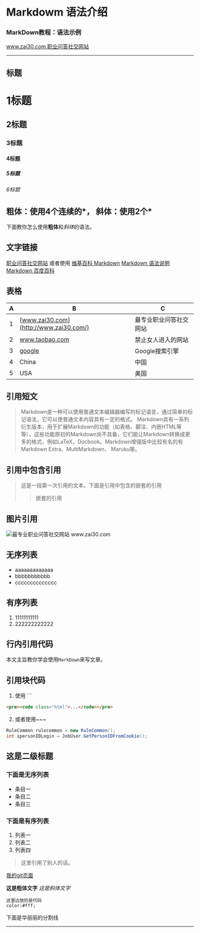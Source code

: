 # Markdowm 语法介绍

### MarkDown教程：语法示例 
[www.zai30.com 职业问答社交网站](http://www.zai30.com/) 

-----------------------
## 标题
# 1标题
## 2标题
### 3标题
####  4标题
##### 5标题
###### 6标题

## 粗体：使用4个连续的\*， 斜体：使用2个\*
下面教你怎么使用**粗体**和*斜体*的语法。

## 文字链接
[职业问答社交网站](http://www.zai30.com/) 
或者使用
[维基百科 Markdown][1]
[Markdown 语法说明][2]
[Markdown 百度百科][3]

## 表格
A|B|C
---|------|------------
1| [www.zai30.com](http://www.zai30.com/) | 最专业职业问答社交网站
2| www.taobao.com | 禁止女人进入的网站
3|[google](http://www.zai30.com/Article/32922269) | Google搜索引擎
4|China|中国
5|USA|美国


## 引用短文
> Markdown是一种可以使用普通文本编辑器编写的标记语言，通过简单的标记语法，它可以使普通文本内容具有一定的格式。
Markdown具有一系列衍生版本，用于扩展Markdown的功能（如表格、脚注、内嵌HTML等等），这些功能原初的Markdown尚不具备，它们能让Markdown转换成更多的格式，例如LaTeX，Docbook。Markdown增强版中比较有名的有Markdown Extra、MultiMarkdown、 Maruku等。

## 引用中包含引用
> 这是一段第一次引用的文本。下面是引用中包含的嵌套的引用
>> 嵌套的引用



## 图片引用
![最专业职业问答社交网站 www.zai30.com ](http://www.zai30.com/www.zai30.com.jpg)

##  无序列表 
- aaaaaaaaaaaaa
- bbbbbbbbbbb
- cccccccccccccc

## 有序列表
1. 11111111111
2. 222222222222

## 行内引用代码
本文主旨教你学会使用`MarkDown`来写文章。

## 引用块代码
1. 使用 ```
```html
<pre><code class="html">...</code></pre>
```
2. 或者使用~~~
~~~C#
RuleCommon rulecommon = new RuleCommon();
int ipersonIDLogin = JobUser.GetPersonIDFromCookie();
~~~
 

[1]: https://zh.wikipedia.org/wiki/Markdown
[2]: http://wowubuntu.com/markdown/
[3]: http://baike.baidu.com/view/2311114.htm

## 这是二级标题

### 下面是无序列表

* 条目一
* 条目二
* 条目三

### 下面是有序列表

1. 列表一
2. 列表二
3. 列表四

> 这里引用了别人的话。

[我的git页面](http://newming.github.io/)

__这是粗体文字__  _这是斜体文字_


```
这里边放的是代码
color:#fff;
```


下面是华丽丽的分割线

***
